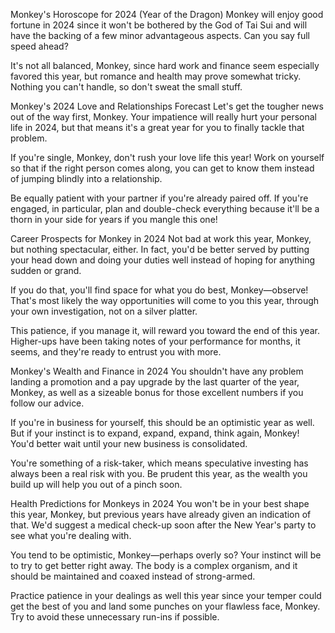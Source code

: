 Monkey's Horoscope for 2024 (Year of the Dragon)
Monkey will enjoy good fortune in 2024 since it won't be bothered by the God of Tai Sui and will have the backing of a few minor advantageous aspects. Can you say full speed ahead?

It's not all balanced, Monkey, since hard work and finance seem especially favored this year, but romance and health may prove somewhat tricky. Nothing you can't handle, so don't sweat the small stuff.

Monkey's 2024 Love and Relationships Forecast
Let's get the tougher news out of the way first, Monkey. Your impatience will really hurt your personal life in 2024, but that means it's a great year for you to finally tackle that problem.

If you're single, Monkey, don't rush your love life this year! Work on yourself so that if the right person comes along, you can get to know them instead of jumping blindly into a relationship.

Be equally patient with your partner if you're already paired off. If you're engaged, in particular, plan and double-check everything because it'll be a thorn in your side for years if you mangle this one!

Career Prospects for Monkey in 2024
Not bad at work this year, Monkey, but nothing spectacular, either. In fact, you'd be better served by putting your head down and doing your duties well instead of hoping for anything sudden or grand.

If you do that, you'll find space for what you do best, Monkey—observe! That's most likely the way opportunities will come to you this year, through your own investigation, not on a silver platter.

This patience, if you manage it, will reward you toward the end of this year. Higher-ups have been taking notes of your performance for months, it seems, and they're ready to entrust you with more.

Monkey's Wealth and Finance in 2024
You shouldn't have any problem landing a promotion and a pay upgrade by the last quarter of the year, Monkey, as well as a sizeable bonus for those excellent numbers if you follow our advice.

If you're in business for yourself, this should be an optimistic year as well. But if your instinct is to expand, expand, expand, think again, Monkey! You'd better wait until your new business is consolidated.

You're something of a risk-taker, which means speculative investing has always been a real risk with you. Be prudent this year, as the wealth you build up will help you out of a pinch soon.

Health Predictions for Monkeys in 2024
You won't be in your best shape this year, Monkey, but previous years have already given an indication of that. We'd suggest a medical check-up soon after the New Year's party to see what you're dealing with.

You tend to be optimistic, Monkey—perhaps overly so? Your instinct will be to try to get better right away. The body is a complex organism, and it should be maintained and coaxed instead of strong-armed.

Practice patience in your dealings as well this year since your temper could get the best of you and land some punches on your flawless face, Monkey. Try to avoid these unnecessary run-ins if possible.